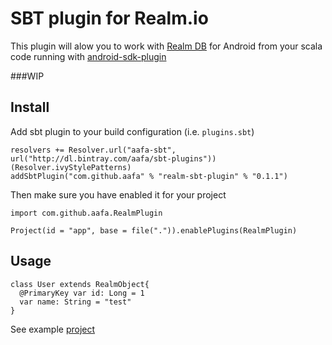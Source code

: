 # SBT plugin for Realm.io 

This plugin will alow you to work with [Realm DB](https://realm.io/) for Android from your scala code running with [android-sdk-plugin](https://github.com/pfn/android-sdk-plugin)

###WIP

## Install 
Add sbt plugin to your build configuration (i.e. `plugins.sbt`)
```
resolvers += Resolver.url("aafa-sbt", url("http://dl.bintray.com/aafa/sbt-plugins"))(Resolver.ivyStylePatterns)
addSbtPlugin("com.github.aafa" % "realm-sbt-plugin" % "0.1.1")
```

Then make sure you have enabled it for your project

```
import com.github.aafa.RealmPlugin

Project(id = "app", base = file(".")).enablePlugins(RealmPlugin)
```


## Usage

```
class User extends RealmObject{
  @PrimaryKey var id: Long = 1
  var name: String = "test"
}
```

See example [project](src/sbt-test/sbt-realm-test/realm)
